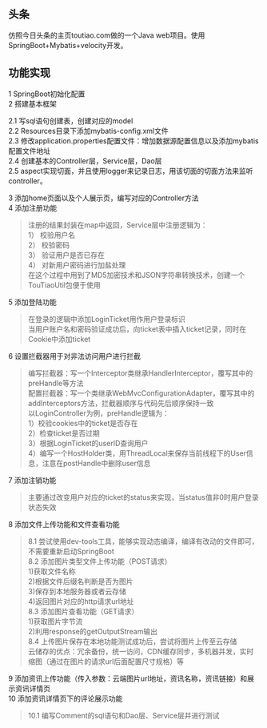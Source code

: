 ## 头条
仿照今日头条的主页toutiao.com做的一个Java web项目。使用SpringBoot+Mybatis+velocity开发。       

## 功能实现        
1 SpringBoot初始化配置             
2 搭建基本框架
>      
2.1 写sql语句创建表，创建对应的model     
2.2 Resources目录下添加mybatis-config.xml文件   
2.3 修改application.properties配置文件：增加数据源配置信息以及添加mybatis配置文件地址    
2.4 创建基本的Controller层，Service层，Dao层       
2.5 aspect实现切面，并且使用logger来记录日志，用该切面的切面方法来监听controller。
    
3 添加home页面以及个人展示页，编写对应的Controller方法  
4  添加注册功能   
>注册的结果封装在map中返回，Service层中注册逻辑为：  
>1） 校验用户名   
>2） 校验密码  
>3） 验证用户是否已存在   
>4） 对新用户密码进行加盐处理   
>在这个过程中用到了MD5加密技术和JSON字符串转换技术，创建一个TouTiaoUtil包便于使用   

5 添加登陆功能
> 在登录的逻辑中添加LoginTicket用作用户登录标识   
> 当用户账户名和密码验证成功后，向ticket表中插入ticket记录，同时在Cookie中添加ticket

6 设置拦截器用于对非法访问用户进行拦截
> 编写拦截器：写一个Interceptor类继承HandlerInterceptor，覆写其中的preHandle等方法  
> 配置拦截器：写一个类继承WebMvcConfigurationAdapter，覆写其中的addInterceptors方法，拦截器顺序与代码先后顺序保持一致    
> 以LoginController为例，preHandle逻辑为：   
> 1）校验cookies中的ticket是否存在   
> 2）检查ticket是否过期   
> 3）根据LoginTicket的userID查询用户  
> 4）编写一个HostHolder类，用ThreadLocal来保存当前线程下的User信息，注意在postHandle中删除user信息  

7 添加注销功能   
>主要通过改变用户对应的ticket的status来实现，当status值非0时用户登录状态失效   

8 添加文件上传功能和文件查看功能
>8.1 尝试使用dev-tools工具，能够实现动态编译，编译有改动的文件即可，不需要重新启动SpringBoot   
>8.2 添加图片类型文件上传功能（POST请求）   
>1)获取文件名称  
>2)根据文件后缀名判断是否为图片   
>3)保存到本地服务器或者云存储   
>4)返回图片对应的http请求url地址    
>8.3 添加图片查看功能（GET请求）  
>1)获取图片字节流   
>2)利用response的getOutputStream输出   
>8.4 上传图片保存在本地功能测试成功后，尝试将图片上传至云存储  
>云储存的优点：冗余备份，统一访问，CDN缓存同步，多机器并发，实时缩图（通过在图片的请求url后面配置尺寸规格）等    

  
9 添加资讯上传功能（传入参数：云端图片url地址，资讯名称，资讯链接）和展示资讯详情页   
10 添加资讯详情页下的评论展示功能   
>10.1 编写Comment的sql语句和Dao层、Service层并进行测试 

 
       